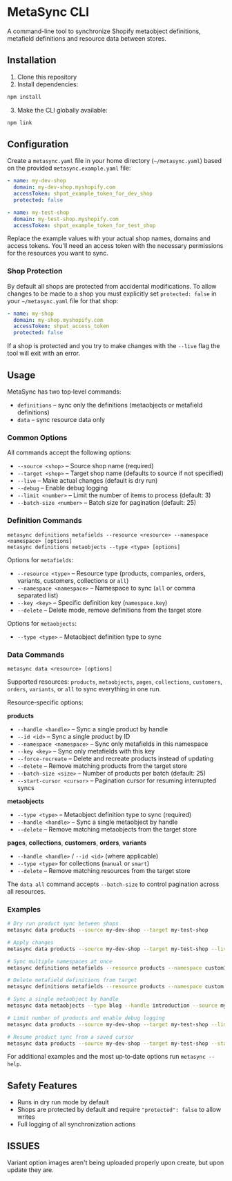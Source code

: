 # MetaSync CLI

A command-line tool to synchronize Shopify metaobject definitions, metafield definitions and resource data between stores.

## Installation

1. Clone this repository
2. Install dependencies:
```sh
npm install
```
3. Make the CLI globally available:
```sh
npm link
```

## Configuration

Create a `metasync.yaml` file in your home directory (`~/metasync.yaml`) based on the provided `metasync.example.yaml` file:

```yaml
- name: my-dev-shop
  domain: my-dev-shop.myshopify.com
  accessToken: shpat_example_token_for_dev_shop
  protected: false

- name: my-test-shop
  domain: my-test-shop.myshopify.com
  accessToken: shpat_example_token_for_test_shop
```

Replace the example values with your actual shop names, domains and access tokens. You'll need an access token with the necessary permissions for the resources you want to sync.

### Shop Protection

By default all shops are protected from accidental modifications. To allow changes to be made to a shop you must explicitly set `protected: false` in your `~/metasync.yaml` file for that shop:

```yaml
- name: my-shop
  domain: my-shop.myshopify.com
  accessToken: shpat_access_token
  protected: false
```

If a shop is protected and you try to make changes with the `--live` flag the tool will exit with an error.

## Usage

MetaSync has two top‑level commands:

- `definitions` – sync only the definitions (metaobjects or metafield definitions)
- `data` – sync resource data only

### Common Options

All commands accept the following options:

- `--source <shop>` – Source shop name (required)
- `--target <shop>` – Target shop name (defaults to source if not specified)
- `--live` – Make actual changes (default is dry run)
- `--debug` – Enable debug logging
- `--limit <number>` – Limit the number of items to process (default: 3)
- `--batch-size <number>` – Batch size for pagination (default: 25)

### Definition Commands

```
metasync definitions metafields --resource <resource> --namespace <namespace> [options]
metasync definitions metaobjects --type <type> [options]
```

Options for `metafields`:

- `--resource <type>` – Resource type (products, companies, orders, variants, customers, collections or `all`)
- `--namespace <namespace>` – Namespace to sync (`all` or comma separated list)
- `--key <key>` – Specific definition key (`namespace.key`)
- `--delete` – Delete mode, remove definitions from the target store

Options for `metaobjects`:

- `--type <type>` – Metaobject definition type to sync

### Data Commands

```
metasync data <resource> [options]
```

Supported resources: `products`, `metaobjects`, `pages`, `collections`, `customers`, `orders`, `variants`, or `all` to sync everything in one run.

Resource‑specific options:

**products**
- `--handle <handle>` – Sync a single product by handle
- `--id <id>` – Sync a single product by ID
- `--namespace <namespace>` – Sync only metafields in this namespace
- `--key <key>` – Sync only metafields with this key
- `--force-recreate` – Delete and recreate products instead of updating
- `--delete` – Remove matching products from the target store
- `--batch-size <size>` – Number of products per batch (default: 25)
- `--start-cursor <cursor>` – Pagination cursor for resuming interrupted syncs

**metaobjects**
- `--type <type>` – Metaobject definition type to sync (required)
- `--handle <handle>` – Sync a single metaobject by handle
- `--delete` – Remove matching metaobjects from the target store

**pages**, **collections**, **customers**, **orders**, **variants**
- `--handle <handle>` / `--id <id>` (where applicable)
- `--type <type>` for collections (`manual` or `smart`)
- `--delete` – Remove matching resources from the target store

The `data all` command accepts `--batch-size` to control pagination across all resources.

### Examples

```sh
# Dry run product sync between shops
metasync data products --source my-dev-shop --target my-test-shop

# Apply changes
metasync data products --source my-dev-shop --target my-test-shop --live

# Sync multiple namespaces at once
metasync definitions metafields --resource products --namespace custom1,custom2 --source my-dev-shop --target my-test-shop

# Delete metafield definitions from target
metasync definitions metafields --resource products --namespace custom --delete --live --source my-dev-shop --target my-test-shop

# Sync a single metaobject by handle
metasync data metaobjects --type blog --handle introduction --source my-dev-shop --target my-test-shop --live

# Limit number of products and enable debug logging
metasync data products --source my-dev-shop --target my-test-shop --limit 10 --debug

# Resume product sync from a saved cursor
metasync data products --source my-dev-shop --target my-test-shop --start-cursor <cursor> --live
```

For additional examples and the most up‑to‑date options run `metasync --help`.

## Safety Features

- Runs in dry run mode by default
- Shops are protected by default and require `"protected": false` to allow writes
- Full logging of all synchronization actions

## ISSUES

Variant option images aren't being uploaded properly upon create, but upon update they are.
